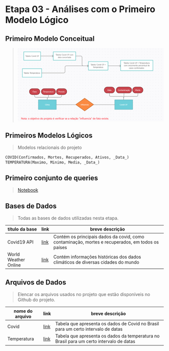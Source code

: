 # Etapa 03 - Análises com o Primeiro Modelo Lógico

## Primeiro Modelo Conceitual

> ![Imagem](https://github.com/MatheusBulhoes/MC536-Trabalho/blob/main/stage03/Modelo%20Conceitual.png)

## Primeiros Modelos Lógicos

> Modelos relacionais do projeto
~~~
COVID(Confirmados, Mortes, Recuperados, Ativos, _Data_)
TEMPERATURA(Maximo, Minimo, Media, _Data_)
~~~

## Primeiro conjunto de queries

> [Notebook](https://github.com/MatheusBulhoes/MC536-Trabalho/blob/main/stage03/notebooks/mc536.ipynb)

## Bases de Dados
> Todas as bases de dados utilizadas nesta etapa.

título da base | link | breve descrição
----- | ----- | -----
Covid19 API | [link](https://api.covid19api.com/) | Contém os principais dados da covid, como contaminação, mortes e recuperados, em todos os países
World Weather Online | [link](https://www.worldweatheronline.com/developer/api/docs/local-city-town-weather-api.aspx) | Contém informações históricas dos dados climáticos de diversas cidades do mundo


## Arquivos de Dados
> Elencar os arquivos usados no projeto que estão disponíveis no Github do projeto.

nome do arquivo | link | breve descrição
----- | ----- | -----
Covid | [link](https://github.com/MatheusBulhoes/MC536-Trabalho/blob/main/stage03/data/covid.csv) | Tabela que apresenta os dados de Covid no Brasil para um certo intervalo de datas
Temperatura | [link](https://github.com/MatheusBulhoes/MC536-Trabalho/blob/main/stage03/data/weather.csv) | Tabela que apresenta os dados da temperatura no Brasil para um certo intervalo de datas
